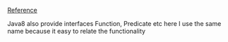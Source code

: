 [Reference](http://blog.informatech.cr/2013/03/12/getting-rid-of-boilerplate-code-with-java-lambda-expressions/ "Reference")

Java8 also provide interfaces Function, Predicate etc here I use the same name because it easy to relate the functionality  